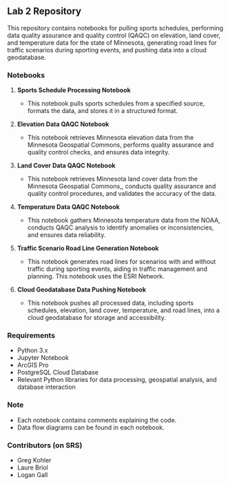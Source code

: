 ## Lab 2 Repository

This repository contains notebooks for pulling sports schedules, performing data quality assurance and quality control (QAQC) on elevation, land cover, and temperature data for the state of Minnesota, generating road lines for traffic scenarios during sporting events, and pushing data into a cloud geodatabase.

### Notebooks

1. **Sports Schedule Processing Notebook**
   - This notebook pulls sports schedules from a specified source, formats the data, and stores it in a structured format.

2. **Elevation Data QAQC Notebook**
   - This notebook retrieves Minnesota elevation data from the Minnesota Geospatial Commons, performs quality assurance and quality control checks, and ensures data integrity.

3. **Land Cover Data QAQC Notebook**
   - This notebook retrieves Minnesota land cover data from the Minnesota Geospatial Commons,, conducts quality assurance and quality control procedures, and validates the accuracy of the data.

4. **Temperature Data QAQC Notebook**
   - This notebook gathers Minnesota temperature data from the NOAA, conducts QAQC analysis to identify anomalies or inconsistencies, and ensures data reliability.

5. **Traffic Scenario Road Line Generation Notebook**
   - This notebook generates road lines for scenarios with and without traffic during sporting events, aiding in traffic management and planning. This notebook uses the ESRI Network.

6. **Cloud Geodatabase Data Pushing Notebook**
   - This notebook pushes all processed data, including sports schedules, elevation, land cover, temperature, and road lines, into a cloud geodatabase for storage and accessibility.

### Requirements

- Python 3.x
- Jupyter Notebook
- ArcGIS Pro
- PostgreSQL Cloud Database
- Relevant Python libraries for data processing, geospatial analysis, and database interaction

### Note

- Each notebook contains comments explaining the code.
- Data flow diagrams can be found in each notebook.

### Contributors (on SRS)

- Greg Kohler
- Laure Briol
- Logan Gall
